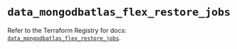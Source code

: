 # `data_mongodbatlas_flex_restore_jobs`

Refer to the Terraform Registry for docs: [`data_mongodbatlas_flex_restore_jobs`](https://registry.terraform.io/providers/mongodb/mongodbatlas/1.30.0/docs/data-sources/flex_restore_jobs).
